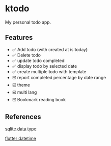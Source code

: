 # ktodo

My personal todo app.

## Features

- :white_check_mark: Add todo (with created at is today)
- :white_check_mark: Delete todo
- :white_check_mark: update todo completed
- :white_check_mark: display todo by selected date
- :white_check_mark: create multiple todo with template
- :ballot_box_with_check: report completed percentage by date range
- :ballot_box_with_check: theme
- :ballot_box_with_check: multi lang
- :ballot_box_with_check: Bookmark reading book

###

## References

[sqlite data type](https://www.sqlite.org/datatype3.html)

[flutter datetime](https://api.flutter.dev/flutter/dart-core/DateTime-class.html)

